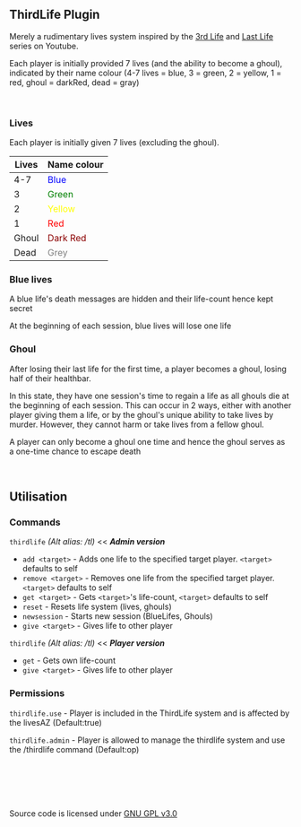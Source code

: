## ThirdLife Plugin
Merely a rudimentary lives system inspired by the [3rd Life](https://www.youtube.com/results?search_query=3rd+Life) and [Last Life](https://www.youtube.com/results?search_query=Last+Life) series on Youtube.

Each player is initially provided 7 lives (and the ability to become a ghoul), indicated by their name colour (4-7 lives = blue, 3 = green, 2 = yellow, 1 = red, ghoul = darkRed, dead = gray)

<br>

### Lives
Each player is initially given 7 lives (excluding the ghoul).

| Lives | Name colour                                 |
|-------|---------------------------------------------|
| 4-7   | <span style="color:blue">Blue</span>        |
| 3     | <span style="color:green">Green</span>      |
| 2     | <span style="color:yellow">Yellow</span>    |
| 1     | <span style="color:red">Red</span>          |
| Ghoul | <span style="color:darkred">Dark Red</span> |
| Dead  | <span style="color:grey">Grey</span>        |

### Blue lives
A blue life's death messages are hidden and their life-count hence kept secret

At the beginning of each session, blue lives will lose one life

### Ghoul
After losing their last life for the first time, a player becomes a ghoul, losing half of their healthbar.

In this state, they have one session's time to regain a life as all ghouls die at the beginning of each session. This can occur in 2 ways, either with another player giving them a life, or by the ghoul's unique ability to take lives by murder. However, they cannot harm or take lives from a fellow ghoul.

A player can only become a ghoul one time and hence the ghoul serves as a one-time chance to escape death





<br>


## Utilisation

### Commands

`thirdlife`  *(Alt alias: /tl)* << ***Admin version***
* `add <target>` - Adds one life to the specified target player. `<target>` defaults to self
* `remove <target>` - Removes one life from the specified target player. `<target>` defaults to self
* `get <target>` - Gets `<target>`'s life-count, `<target>` defaults to self
* `reset` - Resets life system (lives, ghouls)
* `newsession` - Starts new session (BlueLifes, Ghouls)
* `give <target>` - Gives life to other player

`thirdlife`  *(Alt alias: /tl)* << ***Player version***
* `get` - Gets own life-count
* `give <target>` - Gives life to other player

### Permissions

`thirdlife.use` - Player is included in the ThirdLife system and is affected by the livesAZ (Default:true)

`thirdlife.admin` - Player is allowed to manage the thirdlife system and use the /thirdlife command (Default:op)


<br></br>
---

Source code is licensed under [GNU GPL v3.0](./LICENSE)
